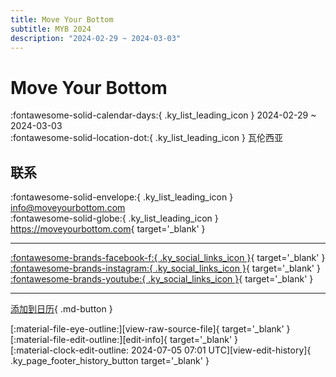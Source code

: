 ```yaml
---
title: Move Your Bottom
subtitle: MYB 2024
description: "2024-02-29 ~ 2024-03-03"
---
```


# Move Your Bottom 

:fontawesome-solid-calendar-days:{ .ky_list_leading_icon } 2024-02-29 ~ 2024-03-03  
:fontawesome-solid-location-dot:{ .ky_list_leading_icon } 瓦伦西亚  

## 联系

:fontawesome-solid-envelope:{ .ky_list_leading_icon } <info@moveyourbottom.com>  
:fontawesome-solid-globe:{ .ky_list_leading_icon } <https://moveyourbottom.com>{ target='_blank' }  

---

 [:fontawesome-brands-facebook-f:{ .ky_social_links_icon }](https://www.facebook.com/moveyourbottom){ target='_blank' } [:fontawesome-brands-instagram:{ .ky_social_links_icon }](https://instagram.com/moveyourbottom){ target='_blank' } [:fontawesome-brands-youtube:{ .ky_social_links_icon }](https://youtube.com/@moveyourbottom5036){ target='_blank' }

---

[添加到日历](https://swing.news/ics/zh-Hans/2024/es/move-your-bottom-2024.ics){ .md-button }

<div class="ky_page_footer" markdown>
<div class="ky_page_footer_trailing" markdown="span">
[:material-file-eye-outline:][view-raw-source-file]{ target='_blank' }
[:material-file-edit-outline:][edit-info]{ target='_blank' }
</div>
<div class="ky_page_footer_leading" markdown="span">
[:material-clock-edit-outline: 2024-07-05 07:01 UTC][view-edit-history]{ .ky_page_footer_history_button target='_blank' }
</div>
</div>

[view-raw-source-file]: https://github.com/swingdance/events/blob/main/2024/es/move-your-bottom-2024.json "查看原始源文件"
[edit-info]: https://github.com/swingdance/events/issues/new?assignees=&labels=update+event&projects=&template=03-update_entity.yml&title=%5B2024%2Fes%5D%20Move%20Your%20Bottom&region=es&year=2024&id=move-your-bottom-2024&name=Move%20Your%20Bottom&org_id= "编辑信息"

[view-edit-history]: https://github.com/swingdance/events/commits/main/2024/es/move-your-bottom-2024.json "查看编辑历史"
